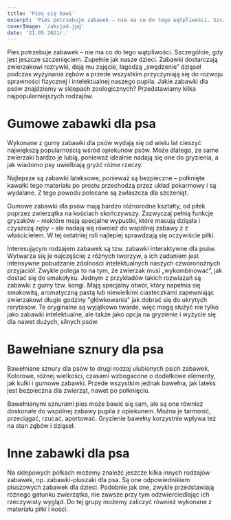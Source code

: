```yaml
---
title: 'Pies się bawi'
excerpt: 'Pies potrzebuje zabawek – nie ma co do tego wątpliwości. Szczególnie, gdy jest jeszcze szczenięciem. Zupełnie jak nasze dzieci. Zabawki dostarczają zwierzakowi rozrywki, dają mu zajęcie, łagodzą „swędzenie” dziąseł podczas wyżynania zębów a przede wszystkim przyczyniają się do rozwoju sprawności fizycznej i intelektualnej naszego pupila. Jakie zabawki dla psów znajdziemy w sklepach zoologicznych? Przedstawiamy kilka najpopularniejszych rodzajów.'
coverImage: '/akcja4.jpg'
date: '21.05 2021r.'
---
```


Pies potrzebuje zabawek – nie ma co do tego wątpliwości. Szczególnie, gdy jest jeszcze szczenięciem. Zupełnie jak nasze dzieci. Zabawki dostarczają zwierzakowi rozrywki, dają mu zajęcie, łagodzą „swędzenie” dziąseł podczas wyżynania zębów a przede wszystkim przyczyniają się do rozwoju sprawności fizycznej i intelektualnej naszego pupila. Jakie zabawki dla psów znajdziemy w sklepach zoologicznych? Przedstawiamy kilka najpopularniejszych rodzajów.

# Gumowe zabawki dla psa

Wykonane z gumy zabawki dla psów wydają się od wielu lat cieszyć największą popularnością wśród opiekunów psów. Może dlatego, że same zwierzaki bardzo je lubią, ponieważ idealnie nadają się one do gryzienia, a jak wiadomo psy uwielbiają gryźć różne rzeczy.

Najlepsze są zabawki lateksowe, ponieważ są bezpieczne – połknięte kawałki tego materiału po prostu przechodzą przez układ pokarmowy i są wydalane. Z tego powodu polecane są zwłaszcza dla szczeniąt.

Gumowe zabawki dla psów mają bardzo różnorodne kształty, od piłek poprzez zwierzątka na kościach skończywszy. Zazwyczaj pełnią funkcje gryzaków – niektóre mają specjalne wypustki, które masują dziąsła i czyszczą zęby – ale nadają się również do wspólnej zabawy z z właścicielem. W tej ostatniej roli najlepiej sprawdzają się oczywiście piłki.

Interesującym rodzajem zabawek są tzw. zabawki interaktywne dla psów. Wytwarza się je najczęściej z różnych tworzyw, a ich zadaniem jest intensywne pobudzanie zdolności intelektualnych naszych czworonożnych przyjaciół. Zwykle polega to na tym, że zwierzak musi „wykombinować”, jak dostać się do smakołyku. Jednym z przykładów takich rozwiazań są zabawki z gumy tzw. kongi. Mają specjalny otwór, który napełnia się smakowitą, aromatyczną pastą lub niewielkimi ciasteczkami zapewniając zwierzakowi długie godziny "główkowania" jak dobrać się do ukrytych rarytasów. Te oryginalne są wyjątkowo twarde, więc mogą służyć nie tylko jako zabawki intelektualne, ale także jako opcja na gryzienie i wyżycie się dla nawet dużych, silnych psów.

# Bawełniane sznury dla psa

Bawełniane sznury dla psów to drugi rodzaj ulubionych psich zabawek. Kolorowe, różnej wielkości, czasami wzbogacone o dodatkowe elementy, jak kulki i gumowe zabawki. Przede wszystkim jednak bawełna, jak lateks jest bezpieczna dla zwierząt, nawet po połknięciu.

Bawełnianymi sznurami pies może bawić się sam, ale są one również doskonałe do wspólnej zabawy pupila z opiekunem. Można je tarmosić, przeciągać, rzucać, aportować. Gryzienie bawełny korzystnie wpływa też na stan zębów i dziąseł.

# Inne zabawki dla psa

Na sklepowych półkach możemy znaleźć jeszcze kilka innych rodzajów zabawek, np. zabawki-pluszaki dla psa. Są one odpowiednikiem pluszowych zabawek dla dzieci. Podobnie jak one, zwykle przedstawiają różnego gatunku zwierzątka, nie zawsze przy tym odzwierciedlając ich rzeczywisty wygląd. Do tej grupy możemy zaliczyć również wykonane z materiału piłki i kości.